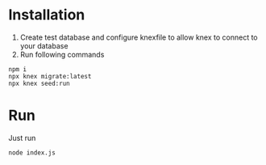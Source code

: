 # Installation
1. Create test database and configure knexfile to allow knex to connect to your database
2. Run following commands
```
npm i
npx knex migrate:latest
npx knex seed:run
```

# Run
Just run
```
node index.js
```